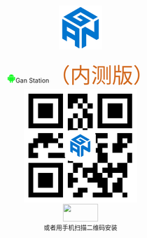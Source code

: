 
<div align=center><img width="100" height="100" src="https://github.com/lacuz/ApkTest/blob/master/jpg/ic_launcher.png"/></div>  
</br>
<div align=center><img width="20" height="20" src="https://github.com/lacuz/ApkTest/blob/master/jpg/ic_android.png"/>Gan Station<font size=8 color=#D2691E face="黑体">（内测版）</font></div>

<div align=center><img src="https://github.com/lacuz/ApkTest/blob/master/jpg/ic_qrcode.png"/></div>

<div align=center><img width="80" height="40" src="https://img.shields.io/badge/点击安装-brightgreen.svg?style=plastic"/></div>

<div align=center>或者用手机扫描二维码安装</div>
